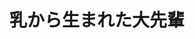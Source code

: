 ---
logo: images/music/乳から生まれた大先輩.jpg
title: 乳から生まれた大先輩
subTitle: 网络动画《鹤屋与熏干酪》印象曲第一弹，由Lantis于2009年4月22日发售

category: 音乐

hasResource: true
downloadList:
  - intro: flac+jpg
    size: 92.8MB
    link: 
  - intro: 云盘 提取码:u93e
    size: 92.8MB
    link: https://pan.baidu.com/s/1EOAVhTQ5Ke6HuglElLJGEg

downloadContent: |
  网络动画《鹤屋与熏干酪》印象曲第一弹，由Lantis于2009年4月22日发售。<br>
  收录曲：<br>
  1．乳から生まれた大先輩<br>
  作詞：畑 亜貴　作曲：伊藤真澄　編曲：菊谷知樹<br>
  2．名無しでにょろ～ん<br>
  作詞：畑 亜貴　作曲・編曲：菊谷知樹<br>
  3．乳から生まれた大先輩（off vocal）<br>
  4．名無しでにょろ～ん（off vocal）<br><br>
  版权属于:VCB-Studio<br>
  文件地址:https://vcb-s.com/archives/11328
---